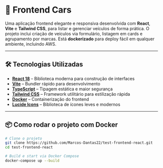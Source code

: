 # 🚗 Frontend Cars

Uma aplicação frontend elegante e responsiva desenvolvida com **React**, **Vite** e **Tailwind CSS**, para listar e gerenciar veículos de forma prática. O projeto inclui criação de veículos via formulário, listagem em cards e agrupamento por marcas. Está **dockerizado** para deploy fácil em qualquer ambiente, incluindo AWS.

---

## 🛠️ Tecnologias Utilizadas

- **[React 18](https://reactjs.org/)** – Biblioteca moderna para construção de interfaces
- **[Vite](https://vitejs.dev/)** – Bundler rápido para desenvolvimento
- **[TypeScript](https://www.typescriptlang.org/)** – Tipagem estática e maior segurança
- **[Tailwind CSS](https://tailwindcss.com/)** – Framework utilitário para estilização rápida
- **[Docker](https://www.docker.com/)** – Containerização do frontend
- **[Lucide Icons](https://lucide.dev/)** – Biblioteca de ícones leves e modernos

---

## 📦 Como rodar o projeto com Docker

```bash
# Clone o projeto
git clone https://github.com/Marcos-Dantas22/test-frontend-react.git
cd test-frontend-react

# Build e start via Docker Compose
docker-compose up --build
